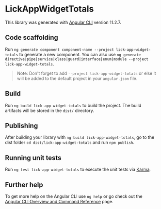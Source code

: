 # LickAppWidgetTotals

This library was generated with [Angular CLI](https://github.com/angular/angular-cli) version 11.2.7.

## Code scaffolding

Run `ng generate component component-name --project lick-app-widget-totals` to generate a new component. You can also use `ng generate directive|pipe|service|class|guard|interface|enum|module --project lick-app-widget-totals`.
> Note: Don't forget to add `--project lick-app-widget-totals` or else it will be added to the default project in your `angular.json` file. 

## Build

Run `ng build lick-app-widget-totals` to build the project. The build artifacts will be stored in the `dist/` directory.

## Publishing

After building your library with `ng build lick-app-widget-totals`, go to the dist folder `cd dist/lick-app-widget-totals` and run `npm publish`.

## Running unit tests

Run `ng test lick-app-widget-totals` to execute the unit tests via [Karma](https://karma-runner.github.io).

## Further help

To get more help on the Angular CLI use `ng help` or go check out the [Angular CLI Overview and Command Reference](https://angular.io/cli) page.
